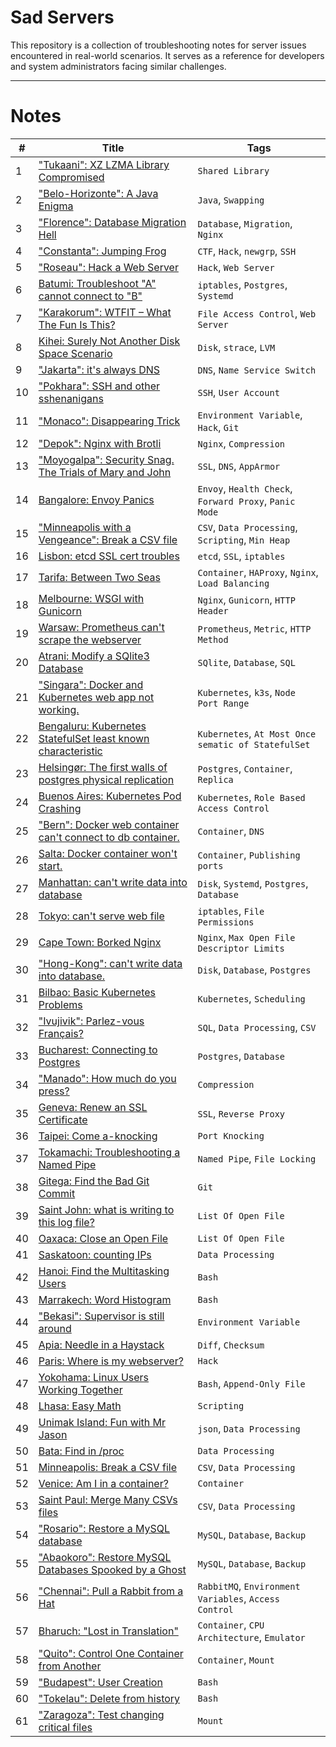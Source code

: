 # Sad Servers

This repository is a collection of troubleshooting notes for server issues encountered in real-world scenarios. It serves as a reference for developers and system administrators facing similar challenges.

---

# Notes

| #  | Title | Tags |
|----|-----------------------------------------------------|--------------------------------------------------|
| 1  | ["Tukaani": XZ LZMA Library Compromised](notes/xz_mzma_library_compromised.md) | `Shared Library` |
| 2  | ["Belo-Horizonte": A Java Enigma](notes/a_java_engima.md) | `Java`, `Swapping` |
| 3  | ["Florence": Database Migration Hell](notes/database_migration_hell.md) | `Database`, `Migration`, `Nginx` |
| 4  | ["Constanta": Jumping Frog](notes/jumping_frog.md) | `CTF`, `Hack`, `newgrp`, `SSH` |
| 5  | ["Roseau": Hack a Web Server](notes/hack_a_web_server.md) | `Hack`, `Web Server` |
| 6  | [Batumi: Troubleshoot "A" cannot connect to "B"](notes/troubleshoot_A_cannot_connect_to_B.md) | `iptables`, `Postgres`, `Systemd` |
| 7  | ["Karakorum": WTFIT – What The Fun Is This?](notes/wtfit.md) | `File Access Control`, `Web Server` |
| 8  | [Kihei: Surely Not Another Disk Space Scenario](notes/surely_not_another_disk_space_scenario.md) | `Disk`, `strace`, `LVM` |
| 9  | ["Jakarta": it's always DNS](notes/its_always_dns.md) | `DNS`, `Name Service Switch` |
| 10 | ["Pokhara": SSH and other sshenanigans](notes/ssh_and_other_sshenanigans.md) | `SSH`, `User Account` |
| 11 | ["Monaco": Disappearing Trick](notes/disapperaing_trick.md) | `Environment Variable`, `Hack`, `Git` |
| 12 | ["Depok": Nginx with Brotli](notes/nginx_with_brotli.md) | `Nginx`, `Compression` |
| 13 | ["Moyogalpa": Security Snag. The Trials of Mary and John](notes/security_snag.md) | `SSL`, `DNS`, `AppArmor` |
| 14 | [Bangalore: Envoy Panics](notes/envoy_panics.md) | `Envoy`, `Health Check`, `Forward Proxy`, `Panic Mode` |
| 15 | ["Minneapolis with a Vengeance": Break a CSV file](notes/break_a_csv_file_2.md) | `CSV`, `Data Processing`, `Scripting`, `Min Heap` |
| 16 | [Lisbon: etcd SSL cert troubles](notes/etcd_ssl_cert_troubles.md) | `etcd`, `SSL`, `iptables` |
| 17 | [Tarifa: Between Two Seas](notes/between_two_seas.md) | `Container`, `HAProxy`, `Nginx`, `Load Balancing` |
| 18 | [Melbourne: WSGI with Gunicorn](notes/wsgi_with_gunicorn.md) | `Nginx`, `Gunicorn`, `HTTP Header` |
| 19 | [Warsaw: Prometheus can't scrape the webserver](notes/prometheus_cant_scrape_the_webserver.md) | `Prometheus`, `Metric`, `HTTP Method` |
| 20 | [Atrani: Modify a SQlite3 Database](notes/modify_a_sqlite3_db.md) | `SQlite`, `Database`, `SQL` |
| 21 | ["Singara": Docker and Kubernetes web app not working.](notes/docker_and_k8s_web_app_not_working.md) | `Kubernetes`, `k3s`, `Node Port Range` |
| 22 | [Bengaluru: Kubernetes StatefulSet least known characteristic](notes/k8s_statefulSet_least_known_character.md) | `Kubernetes`, `At Most Once sematic of StatefulSet` |
| 23 | [Helsingør: The first walls of postgres physical replication](notes/first_walls_of_postgres_physical_replication.md) | `Postgres`, `Container`, `Replica` |
| 24 | [Buenos Aires: Kubernetes Pod Crashing](notes/k8s_pod_crashing.md) | `Kubernetes`, `Role Based Access Control` |
| 25 | ["Bern": Docker web container can't connect to db container.](notes/docker_web_container_cant_connect_to_db_container.md) | `Container`, `DNS` |
| 26 | [Salta: Docker container won't start.](notes/docker_container_wont_start.md) | `Container`, `Publishing ports` |
| 27 | [Manhattan: can't write data into database](notes/cant_write_data_into_database.md) | `Disk`, `Systemd`, `Postgres`, `Database` |
| 28 | [Tokyo: can't serve web file](notes/cant_serve_web_file.md) | `iptables`, `File Permissions` |
| 29 | [Cape Town: Borked Nginx](notes/borked_nginx.md) | `Nginx`, `Max Open File Descriptor Limits` |
| 30 | ["Hong-Kong": can't write data into database.](notes/hk_cant_write_data_into_database.md) | `Disk`, `Database`, `Postgres` |
| 31 | [Bilbao: Basic Kubernetes Problems](notes/basic_k8s_problem.md) | `Kubernetes`, `Scheduling` |
| 32 | ["Ivujivik": Parlez-vous Français?](notes/fix_csv.md) | `SQL`, `Data Processing`, `CSV` |
| 33 | [Bucharest: Connecting to Postgres](notes/connecting_to_postgres.md) | `Postgres`, `Database` |
| 34 | ["Manado": How much do you press?](notes/how_much_do_you_press.md) | `Compression` |
| 35 | [Geneva: Renew an SSL Certificate](notes/renew_ssl_cert.md) | `SSL`, `Reverse Proxy` |
| 36 | [Taipei: Come a-knocking](notes/come_a_knock.md) | `Port Knocking` |
| 37 | [Tokamachi: Troubleshooting a Named Pipe](notes/troubleshoot_a_named_pipe.md) | `Named Pipe`, `File Locking` |
| 38 | [Gitega: Find the Bad Git Commit](notes/find_bad_git_commit.md) | `Git` |
| 39 | [Saint John: what is writing to this log file?](notes/what_is_writing_to_this_log_file.md) | `List Of Open File` |
| 40 | [Oaxaca: Close an Open File](notes/close_an_open_file.md) | `List Of Open File` |
| 41 | [Saskatoon: counting IPs](notes/counting_ips.md) | `Data Processing` |
| 42 | [Hanoi: Find the Multitasking Users](notes/find_the_multitasking_users.md) | `Bash` |
| 43 | [Marrakech: Word Histogram](notes/word_histogram.md) | `Bash` |
| 44 | ["Bekasi": Supervisor is still around](notes/supervisor_is_still_around.md) | `Environment Variable` |
| 45 | [Apia: Needle in a Haystack](notes/needle_in_a_haystack.md) | `Diff`, `Checksum` |
| 46 | [Paris: Where is my webserver?](notes/where_is_my_web_server.md) | `Hack` |
| 47 | [Yokohama: Linux Users Working Together](notes/linux_users_working_together.md) | `Bash`, `Append-Only File` |
| 48 | [Lhasa: Easy Math](notes/easy_math.md) | `Scripting` |
| 49 | [Unimak Island: Fun with Mr Jason](notes/fun_with_mr_jason.md) | `json`, `Data Processing` |
| 50 | [Bata: Find in /proc](notes/find_in_proc.md) | `Data Processing` |
| 51 | [Minneapolis: Break a CSV file](notes/break_a_csv_file.md) | `CSV`, `Data Processing` |
| 52 | [Venice: Am I in a container?](notes/am_i_in_a_container.md) | `Container` |
| 53 | [Saint Paul: Merge Many CSVs files](notes/merge_many_csv_files.md) | `CSV`, `Data Processing` |
| 54 | ["Rosario": Restore a MySQL database](notes/restore_a_mysql_database.md) | `MySQL`, `Database`, `Backup` |
| 55 | ["Abaokoro": Restore MySQL Databases Spooked by a Ghost](notes/restore_mysql_db_spooked_by_a_ghost.md) | `MySQL`, `Database`, `Backup` |
| 56 | ["Chennai": Pull a Rabbit from a Hat](notes/pull_a_rabbit_from_a_hat.md) | `RabbitMQ`, `Environment Variables`, `Access Control` |
| 57 | [Bharuch: "Lost in Translation"](notes/lost_in_translation.md) | `Container`, `CPU Architecture`, `Emulator` |
| 58 | ["Quito": Control One Container from Another](notes/control_one_container_from_another.md) | `Container`, `Mount` |
| 59 | ["Budapest": User Creation](notes/user_creation.md) | `Bash` |
| 60 | ["Tokelau": Delete from history](notes/delete_from_history.md) | `Bash` |
| 61 | ["Zaragoza": Test changing critical files](notes/testing_change_critical_files.md.md) | `Mount` |
